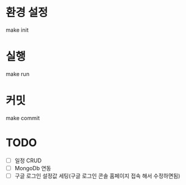# 환경 설정
make init

# 실행
make run

# 커밋
make commit


# TODO

- [ ] 일정 CRUD
- [ ] MongoDb 연동
- [ ] 구글 로그인 설정값 세팅(구글 로그인 콘솔 홈페이지 접속 해서 수정하면됨)

